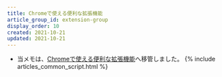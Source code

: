 ```yaml
---
title: Chromeで使える便利な拡張機能
article_group_id: extension-group
display_order: 10
created: 2021-10-21
updated: 2021-10-21
---
```

- 当メモは、[Chromeで使える便利な拡張機能](https://thinktwice.tech/it/chrome/useful_extensions/)へ移管しました。
{% include articles_common_script.html %}
